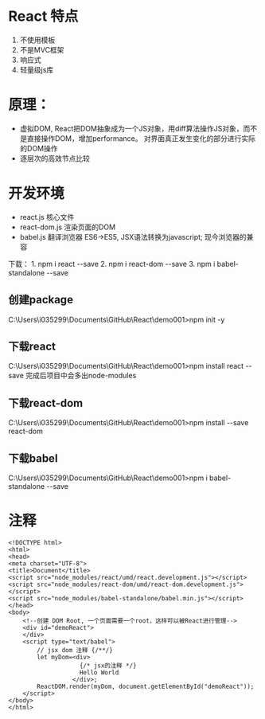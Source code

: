#   React 特点

1.  不使用模板
2.  不是MVC框架
3.  响应式
4.  轻量级js库

#   原理：

*   虚拟DOM, React把DOM抽象成为一个JS对象，用diff算法操作JS对象，而不是直接操作DOM，增加performance。
    对界面真正发生变化的部分进行实际的DOM操作
*   逐层次的高效节点比较

#   开发环境

*   react.js    核心文件    
*   react-dom.js    渲染页面的DOM   
*   babel.js    翻译浏览器 ES6->ES5, JSX语法转换为javascript; 现今浏览器的兼容

下载：
    1.  npm i react --save
    2.  npm i react-dom --save
    3.  npm i babel-standalone --save

##  创建package
C:\Users\i035299\Documents\GitHub\React\demo001>npm init -y
##  下载react
C:\Users\i035299\Documents\GitHub\React\demo001>npm install react --save
完成后项目中会多出node-modules
##  下载react-dom
C:\Users\i035299\Documents\GitHub\React\demo001>npm install --save react-dom
##  下载babel
C:\Users\i035299\Documents\GitHub\React\demo001>npm i babel-standalone --save

# 注释

    <!DOCTYPE html>
    <html>
    <head>
    <meta charset="UTF-8">
    <title>Document</title>
    <script src="node_modules/react/umd/react.development.js"></script>
    <script src="node_modules/react-dom/umd/react-dom.development.js"></script>
    <script src="node_modules/babel-standalone/babel.min.js"></script>
    </head>
    <body>	
        <!--创建 DOM Root, 一个页面需要一个root，这样可以被React进行管理-->
        <div id="demoReact">
        </div>
        <script type="text/babel">
            // jsx dom 注释 {/**/}
            let myDom=<div>
                        {/* jsx的注释 */}
                        Hello World
                      </div>;
            ReactDOM.render(myDom, document.getElementById("demoReact"));
        </script>
    </body>
    </html>

